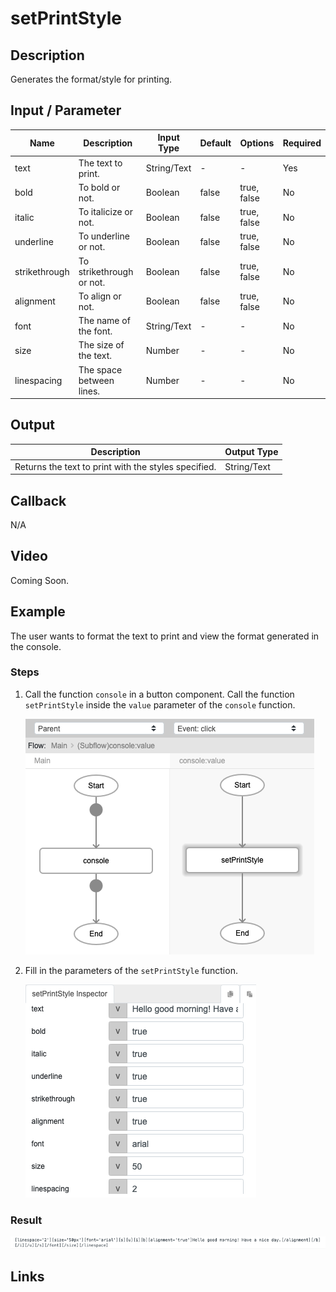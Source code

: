 # setPrintStyle

## Description

Generates the format/style for printing.

## Input / Parameter

| Name | Description | Input Type | Default | Options | Required |
| ------ | ------ | ------ | ------ | ------ | ------ |
| text | The text to print. | String/Text | - | - | Yes |
| bold | To bold or not. | Boolean | false | true, false | No |
| italic | To italicize or not. | Boolean | false | true, false | No |
| underline | To underline or not. | Boolean | false | true, false | No |
| strikethrough | To strikethrough or not. | Boolean | false | true, false | No |
| alignment | To align or not. | Boolean | false | true, false | No |
| font | The name of the font. | String/Text | - | - | No |
| size | The size of the text. | Number | - | - | No |
| linespacing | The space between lines. | Number | - | - | No |

## Output

| Description | Output Type |
| ------ | ------ |
| Returns the text to print with the styles specified. | String/Text |

## Callback

N/A

## Video

Coming Soon.

<!-- Format: [![Video]({image-path}?raw=true)]({url-link}) -->

## Example

The user wants to format the text to print and view the format generated in the console.

<!-- Share a scenario, like a user requirements. -->

### Steps

1. Call the function `console` in a button component. Call the function `setPrintStyle` inside the `value` parameter of the `console` function.

    ![](../setPrintStyle/setPrintStyle-step-1.png)

2. Fill in the parameters of the `setPrintStyle` function.

    ![](../setPrintStyle/setPrintStyle-step-2.png)

<!-- Show the steps and share some screenshots.

1. .....

Format: ![]({image-path}?raw=true) -->

### Result

![](../setPrintStyle/setPrintStyle-result-1.png)

<!-- Explain the output.

Format: ![]({image-path}?raw=true) -->

## Links